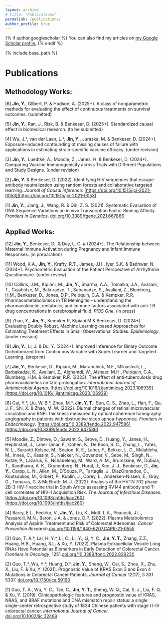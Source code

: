 ```yaml
---
layout: archive
# title: "Publications"
permalink: /publications/
author_profile: true
---
```


{% if author.googlescholar %}
  You can also find my articles on <u><a href="{{author.googlescholar}}">my Google Scholar profile</a>.</u>
{% endif %}

{% include base_path %}

<!-- {% for post in site.publications reversed %}
  {% include archive-single.html %}
{% endfor %}
 -->

Publications
======

## Methodology Works:
<!-- [7] **Jin, Y.**, Gilbert, P. & Hudson, A. (2024+). Visualization of the effect of continuous treatments on survival summaries. (To be submitted) -->

[6] **Jin, Y.**, Gilbert, P. & Hudson, A. (2025+). A class of nonparametric methods for evaluating the effect of continuous treatments on survival outcomes. (submitted)

[5] **Jin, Y.**, Ran, J., Risk, B. & Benkeser, D. (2025+). Standardized causal effect in biomedical research. (to be submitted)

[4] Wu, J.\*, van der Laan, L.\*, **Jin, Y.**, Juraska, M. & Benkeser, D. (2024+). Exposure-induced confounding of missing causes of failure with applications in estimating strain-specific vaccine efficacy. (under revision)

[3] **Jin, Y.**, Luedtke, A., Moodie, Z., Janes, H. & Benkeser, D. (2024+). Comparing Vaccine Immunogenicity across Trials with Different Populations and Study Designs. (under revision)

[2] **Jin, Y.** & Benkeser, D. (2022). Identifying HIV sequences that escape antibody neutralization using random forests and collaborative targeted learning. *Journal of Causal Inference*. [https://doi.org/10.1515/jci-2021-0053](https://doi.org/10.1515/jci-2021-0053)

[1] **Jin, Y.**, Jiang, J., Wang, R. & Qin, Z. S. (2021). Systematic Evaluation of DNA Sequence Variations on in vivo Transcription Factor Binding Affinity. *Frontiers in Genetics*. [doi.org/10.3389/fgene.2021.667866](https://doi.org/10.3389/fgene.2021.667866)


## Applied Works:
[12] **Jin, Y.**, Benkeser, D., & Day, L. C. # (2024+). The Relationship between Maternal Immune Activation during Pregnancy and Infant Immune Responses. (in preparation)

[11] Wood, K.A., **Jin, Y.**, Krafty, R.T., James, J.H., Iyer, S.K. & Badhwar, N. (2024+). Psychometric Evaluation of the Patient Perspective of Arrhythmia Questionnaire. (under review)

[10] Collins, J.M., Kipiani, M., **Jin, Y.**, Sharma, A.A., Tomalka, J.A., Avaliani, T., Gujabidze, M., Bakuradze, T., Sabanadze, S., Avaliani, Z., Blumberg, H.M., Benkeser, D., Jones, D.P., Peloquin, C.A. & Kempker, R.R. Pharmacometabolomics in TB Meningitis – understanding the pharmacokinetic, metabolic, and immune factors associated with anti-TB drug concentrations in cerebrospinal fluid. *PlOS One*. (in press)

[9] Zhao, Y., **Jin, Y.**, Kempker R, Kipiani M & Benkeser, D. (2024+). Evaluating Doubly Robust, Machine Learning-based Approaches for Estimating Treatment Effects in Small Observational Studies. *Epidemiology*. (under revision)

[8] **Jin, Y.**, Li, J. & Du, Y. (2024+). Improved Inference for Binary Outcome Dichotomized from Continuous Variable with Super Learner and Targeted Learning. (preprint)

[7] **Jin, Y.**, Benkeser, D., Kipiani, M., Maranchick, N.F., Mikiashvili, L., Barbakadze, K., Avaliani, Z., Alghamdi, W., Alshaer, M.H., Peloquin, C.A., Blumberg, H.M. & Kempker, R.R. (2023). The effect of anti-tuberculosis drug pharmacokinetics on QTc prolongation. *International Journal of Antimicrobial Agents*. [https://doi.org/10.1016/j.ijantimicag.2023.106939](https://doi.org/10.1016/j.ijantimicag.2023.106939)

[6] Cai, Y.\*, Liu, W. B.\*, Zhou, M.\*, **Jin, Y. T.**, Sun, G. S., Zhao, L., Han, F., Qu, J. F., Shi, X. & Zhao, M. W. (2022). Diurnal changes of retinal microvascular circulation and RNFL thickness measured by optical coherence tomography angiography in patients with obstructive sleep apnea-hypopnea. *Frontiers in Endocrinology*. [https://doi.org/10.3389/fendo.2022.947586](https://doi.org/10.3389/fendo.2022.947586)


[5] Moodie, Z., Dintwe, O., Sawant, S., Grove, D., Huang, Y., Janes, H., Heptinstall, J., Laher Omar, F., Cohen, K., De Rosa, S. C., Zhang, L., Yates, N. L., Sarzotti-Kelsoe, M., Seaton, K. E., Laher, F., Bekker, L. G., Malahleha, M., Innes, C., Kassim, S., Naicker, N., Govender, V., Sebe, M., Singh, N., Kotze, P., Lazarus, E., Nchabeleng, M., Ward, A. M., Brumskine, W., Dubula, T., Randhawa, A. K., Grunenberg, N., Hural, J., Kee, J. J., Benkeser, D., **Jin, Y.**, Carpp, L. N., Allen, M., D’Souza, P., Tartaglia, J., DiazGranados, C., Koutsoukos, M., Gilbert, P., Kublin, J., Corey, L., Andersen-Nissen, E., Gray, G., Tomaras, G. & McElrath, M. J. (2022). Analysis of the HVTN 702 phase 2B-3 HIV-1 vaccine trial in South Africa assessing RV144 antibody and T-cell correlates of HIV-1 Acquisition Risk. *The Journal of Infectious Diseases*. [https://doi.org/10.1093/infdis/jiac260](https://doi.org/10.1093/infdis/jiac260)

[4] Barry, E.L., Fedirko, V., **Jin, Y.**, Liu, K., Mott, L.A., Peacock, J.L., Passarelli, M.N., Baron, J.A. & Jones, D.P. (2022). Plasma Metabolomics Analysis of Aspirin Treatment and Risk of Colorectal Adenomas. *Cancer Prevention Research*.[doi.org/10.1158/1940-6207.CAPR-21-0555](https://doi.org/10.1158/1940-6207.CAPR-21-0555)

[3] Guo, T. A.\*, Lai, H. Y.\*, Li, C., Li, Y., Li, Y. C., **Jin, Y. T.**, Zhang, Z.Z., Huang, H.B., Huang, S.L. & Xu, Y. (2022). Plasma Extracellular Vesicle Long RNAs Have Potential as Biomarkers in Early Detection of Colorectal Cancer. *Frontiers in Oncology*, 1251.[doi.org/10.3389/fonc.2022.829230](https://doi.org/10.3389/fonc.2022.829230)

[2] Guo, T.\*, Wu, Y.\*, Huang, D.\*, **Jin, Y.**, Sheng, W., Cai, S., Zhou, X., Zhu, X., Liu, F. & Xu, Y. (2021). Prognostic Value of KRAS Exon 3 and Exon 4 Mutations in Colorectal Cancer Patients. *Journal of Cancer* 12(17), 5 331 5337. [doi.org/10.7150/jca.59193](https://doi.org/10.7150/jca.59193)

[1] Guo, T. A., Wu, Y. C., Tan, C., **Jin, Y. T.**, Sheng, W. Q., Cai, S. J., Liu, F. Q. & Xu, Y. (2019). Clinicopathologic features and prognostic value of KRAS, NRAS, and BRAF mutations and DNA mismatch repair status: a single single-center retrospective study of 1834 Chinese patients with stage I I-IV colorectal cancer. *International Journal of Cancer*. [doi.org/10.1002/ijc.32489](https://doi.org/10.1002/ijc.32489)




